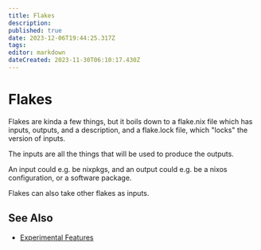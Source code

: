 ```yaml
---
title: Flakes
description: 
published: true
date: 2023-12-06T19:44:25.317Z
tags: 
editor: markdown
dateCreated: 2023-11-30T06:10:17.430Z
---
```


# Flakes

Flakes are kinda a few things, but it boils down to a flake.nix file which has inputs, outputs, and a description, and a flake.lock file, which "locks" the version of inputs.

The inputs are all the things that will be used to produce the outputs.

An input could e.g. be nixpkgs, and an output could e.g. be a nixos configuration, or a software package.

Flakes can also take other flakes as inputs.

## See Also
- [Experimental Features](/nix/experimental_features)